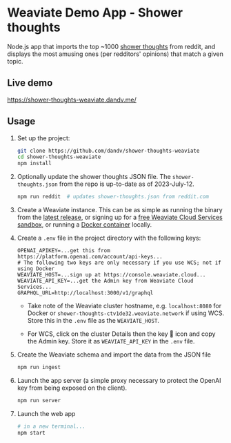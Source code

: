 # Weaviate Demo App - Shower thoughts

Node.js app that imports the top ~1000 [shower thoughts](https://reddit.com/r/showerthoughts) from reddit, and displays the most amusing ones (per redditors' opinions) that match a given topic.

## Live demo

https://shower-thoughts-weaviate.dandv.me/

## Usage

1. Set up the project:
   ```bash
   git clone https://github.com/dandv/shower-thoughts-weaviate
   cd shower-thoughts-weaviate
   npm install

2. Optionally update the shower thoughts JSON file. The `shower-thoughts.json` from the repo is up-to-date as of 2023-July-12.
   ```bash
   npm run reddit  # updates shower-thoughts.json from reddit.com

3. Create a Weaviate instance. This can be as simple as running the binary from the [latest release](https://github.com/weaviate/weaviate/releases), or signing up for a [free Weaviate Cloud Services sandbox](https://console.weaviate.cloud), or running a [Docker container](https://weaviate.io/developers/weaviate/installation) locally.

4. Create a `.env` file in the project directory with the following keys:
   ```text
   OPENAI_APIKEY=...get this from https://platform.openai.com/account/api-keys...
   # The following two keys are only necessary if you use WCS; not if using Docker
   WEAVIATE_HOST=...sign up at https://console.weaviate.cloud...
   WEAVIATE_API_KEY=...get the Admin key from Weaviate Cloud Services...
   GRAPHQL_URL=http://localhost:3000/v1/graphql
   ```

   * Take note of the Weaviate cluster hostname, e.g. `localhost:8080` for Docker or `shower-thoughts-ctv1de32.weaviate.network` if using WCS. Store this in the `.env` file as the `WEAVIATE_HOST`.

   * For WCS, click on the cluster Details then the key 🔑 icon and copy the Admin key. Store it as `WEAVIATE_API_KEY` in the `.env` file.

5. Create the Weaviate schema and import the data from the JSON file
   ```bash
   npm run ingest

6. Launch the app server (a simple proxy necessary to protect the OpenAI key from being exposed on the client).
   ```bash
   npm run server

7. Launch the web app
   ```bash
   # in a new terminal...
   npm start
